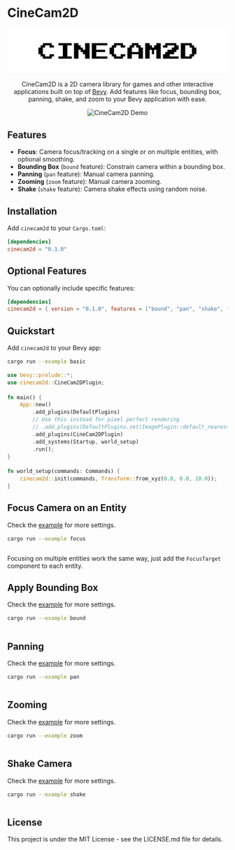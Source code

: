 # CineCam2D

<!-- Centered Project Logo -->
<p align="center">
  <img src="assets/highres_logo_white.svg" alt="CineCam2D Logo" width="550"/>
</p>

<p align="center">
CineCam2D is a 2D camera library for games and other interactive applications built on top of <a href="https://bevyengine.org/" target="_blank">Bevy</a>. Add features like focus, bounding box, panning, shake, and zoom to your Bevy application with ease.
</p>

<!-- Demo GIF -->
<p align="center">
  <img src="demo.gif" alt="CineCam2D Demo" />
</p>

## Features

-   **Focus**: Camera focus/tracking on a single or on multiple entities, with optional smoothing.
-   **Bounding Box** (`bound` feature): Constrain camera within a bounding box.
-   **Panning** (`pan` feature): Manual camera panning.
-   **Zooming** (`zoom` feature): Manual camera zooming.
-   **Shake** (`shake` feature): Camera shake effects using random noise.

## Installation

Add `cinecam2d` to your `Cargo.toml`:

```toml
[dependencies]
cinecam2d = "0.1.0"
```

## Optional Features

You can optionally include specific features:

```toml
[dependencies]
cinecam2d = { version = "0.1.0", features = ["bound", "pan", "shake", "zoom"] }
```

## Quickstart

Add `cinecam2d` to your Bevy app:

```bash
cargo run --example basic
```

```rs
use bevy::prelude::*;
use cinecam2d::CineCam2DPlugin;

fn main() {
    App::new()
        .add_plugins(DefaultPlugins)
        // Use this instead for pixel perfect rendering
        // .add_plugins(DefaultPlugins.set(ImagePlugin::default_nearest()))
        .add_plugins(CineCam2DPlugin)
        .add_systems(Startup, world_setup)
        .run();
}

fn world_setup(commands: Commands) {
    cinecam2d::init(commands, Transform::from_xyz(0.0, 0.0, 10.0));
}
```

## Focus Camera on an Entity

Check the [example](/examples/focus.rs) for more settings.

```bash
cargo run --example focus
```

```rs

```

Focusing on multiple entities work the same way, just add the `FocusTarget` component to each entity.

## Apply Bounding Box

Check the [example](/examples/bound.rs) for more settings.

```bash
cargo run --example bound
```

```rs

```

## Panning

Check the [example](/examples/pan.rs) for more settings.

```bash
cargo run --example pan
```

```rs

```

## Zooming

Check the [example](/examples/zoom.rs) for more settings.

```bash
cargo run --example zoom
```

```rs

```

## Shake Camera

Check the [example](/examples/shake.rs) for more settings.

```bash
cargo run --example shake
```

```rs

```

## License

This project is under the MIT License - see the LICENSE.md file for details.
